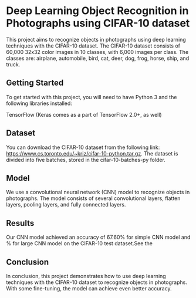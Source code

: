 # Deep Learning Object Recognition in Photographs using CIFAR-10 dataset

This project aims to recognize objects in photographs using deep learning techniques with the CIFAR-10 dataset. The CIFAR-10 dataset consists of 60,000 32x32 color images in 10 classes, with 6,000 images per class. The classes are: airplane, automobile, bird, cat, deer, dog, frog, horse, ship, and truck.

## Getting Started
To get started with this project, you will need to have Python 3 and the following libraries installed:

TensorFlow (Keras comes as a part of TensorFlow 2.0+, as well)



## Dataset
You can download the CIFAR-10 dataset from the following link: https://www.cs.toronto.edu/~kriz/cifar-10-python.tar.gz. The dataset is divided into five batches, stored in the cifar-10-batches-py folder.

## Model
We use a convolutional neural network (CNN) model to recognize objects in photographs. The model consists of several convolutional layers, flatten layers, pooling layers, and fully connected layers.

## Results
Our CNN model achieved an accuracy of 67.60% for simple CNN model and  % for large CNN model on the CIFAR-10 test dataset.See the 

## Conclusion
In conclusion, this project demonstrates how to use deep learning techniques with the CIFAR-10 dataset to recognize objects in photographs. With some fine-tuning, the model can achieve even better accuracy.




